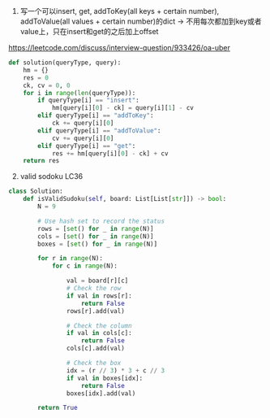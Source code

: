 1. 写一个可以insert, get, addToKey(all keys + certain number), addToValue(all values + certain number)的dict
-> 不用每次都加到key或者value上，只在insert和get的之后加上offset

<https://leetcode.com/discuss/interview-question/933426/oa-uber>

```py
def solution(queryType, query):
    hm = {}
    res = 0
    ck, cv = 0, 0
    for i in range(len(queryType)):
        if queryType[i] == "insert":
            hm[query[i][0] - ck] = query[i][1] - cv
        elif queryType[i] == "addToKey":
            ck += query[i][0]
        elif queryType[i] == "addToValue":
            cv += query[i][0]
        elif queryType[i] == "get":
            res += hm[query[i][0] - ck] + cv
    return res
```

2. valid sodoku LC36

```py
class Solution:
    def isValidSudoku(self, board: List[List[str]]) -> bool:
        N = 9

        # Use hash set to record the status
        rows = [set() for _ in range(N)]
        cols = [set() for _ in range(N)]
        boxes = [set() for _ in range(N)]

        for r in range(N):
            for c in range(N):

                val = board[r][c]
                # Check the row
                if val in rows[r]:
                    return False
                rows[r].add(val)

                # Check the column
                if val in cols[c]:
                    return False
                cols[c].add(val)

                # Check the box
                idx = (r // 3) * 3 + c // 3
                if val in boxes[idx]:
                    return False
                boxes[idx].add(val)

        return True
```
